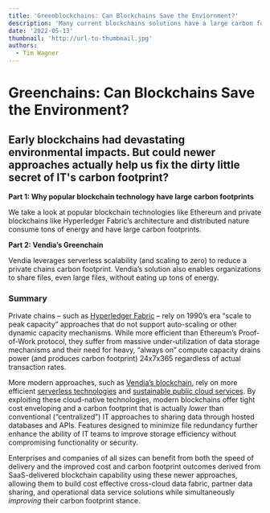 ```yaml
---
title: 'Greenblockchains: Can Blockchains Save the Enviornment?'
description: 'Many current blockchains solutions have a large carbon footprint - but next-gen blockchains leverage serverless and modern cloud computing to reduce carbon emissions - and are great solutions for sustainibilty tracking'
date: '2022-05-13'
thumbnail: 'http://url-to-thumbnail.jpg'
authors:
  - Tim Wagner
---
```

# Greenchains: Can Blockchains Save the Environment?

## Early blockchains had devastating environmental impacts. But could newer approaches actually help us fix the dirty little secret of IT's carbon footprint?

**Part 1: Why popular blockchain technology have large carbon footprints**

We take a look at popular blockchain technologies like Ethereum and private blockchains like Hyperledger Fabric’s architecture and distributed nature consume tons of energy and have large carbon footprints.

**Part 2: Vendia’s Greenchain** 

Vendia leverages serverless scalability (and scaling to zero) to reduce a private chains carbon footprint. Vendia’s solution also enables organizations to share files, even large files, without eating up tons of energy.  

### Summary

Private chains – such as [Hyperledger Fabric](https://www.hyperledger.org/) – rely on 1990’s era “scale to peak capacity” approaches that do not support auto-scaling or other dynamic capacity mechanisms. While more efficient than Ethereum’s Proof-of-Work protocol, they suffer from massive under-utilization of data storage mechanisms and their need for heavy, “always on” compute capacity drains power (and produces carbon footprint) 24x7x365 regardless of actual transaction rates.

More modern approaches, such as [Vendia’s blockchain](http://www.vendia.net), rely on more efficient [serverless technologies](https://aws.amazon.com/serverless/) and [sustainable public cloud services](https://sustainability.aboutamazon.com/environment/the-cloud/cloud-efficiency). By exploiting these cloud-native technologies, modern blockchains offer tight cost enveloping and a carbon footprint that is actually _lower_ than conventional (“centralized”) IT approaches to sharing data through hosted databases and APIs. Features designed to minimize file redundancy further enhance the ability of IT teams to improve storage efficiency without compromising functionality or security.

 Enterprises and companies of all sizes can benefit from both the speed of delivery and the improved cost and carbon footprint outcomes derived from SaaS-delivered blockchain capability using these newer approaches, allowing them to build cost effective cross-cloud data fabric, partner data sharing, and operational data service solutions while simultaneously _improving_ their carbon footprint stance.
